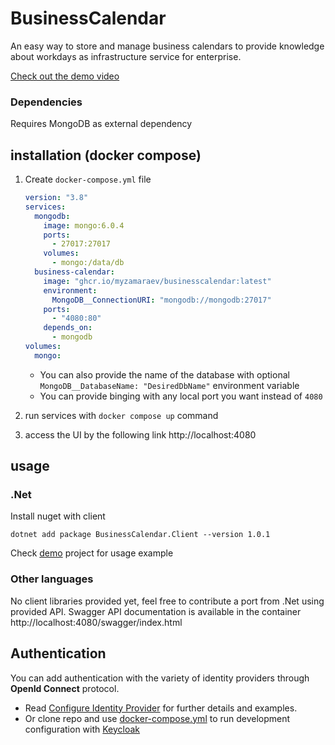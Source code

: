 # BusinessCalendar

An easy way to store and manage business calendars to provide knowledge about workdays as infrastructure service for enterprise.

[Check out the demo video](https://drive.google.com/file/d/1mEsYvzRFDuzHILnltdKuy6tGv4ZC9rB6/view?usp=sharing)

### Dependencies
Requires MongoDB as external dependency


## installation (docker compose)
1. Create `docker-compose.yml` file
    ```yaml
    version: "3.8"
    services:
      mongodb:
        image: mongo:6.0.4
        ports:
          - 27017:27017
        volumes:
          - mongo:/data/db
      business-calendar:
        image: "ghcr.io/myzamaraev/businesscalendar:latest"
        environment:
          MongoDB__ConnectionURI: "mongodb://mongodb:27017"
        ports:
          - "4080:80"
        depends_on:
          - mongodb
    volumes:
      mongo:
    ```
    - You can also provide the name of the database with optional `MongoDB__DatabaseName: "DesiredDbName"` environment variable
    - You can provide binging with any local port you want instead of `4080`
   
   
3. run services with `docker compose up` command
4. access the UI by the following link http://localhost:4080

## usage

### .Net
Install nuget with client
```console
dotnet add package BusinessCalendar.Client --version 1.0.1
```

Check [demo](Src/BusinessCalendar.Demo) project for usage example

### Other languages
No client libraries provided yet, feel free to contribute a port from .Net using provided API.
Swagger API documentation is available in the container http://localhost:4080/swagger/index.html

## Authentication
You can add authentication with the variety of identity providers through **OpenId Connect** protocol. 

- Read [Configure Identity Provider](Custom_identity_provider.md) for further details and examples.
- Or clone repo and use [docker-compose.yml](Src/docker-compose.yml) to run development configuration with [Keycloak](https://www.keycloak.org/)
